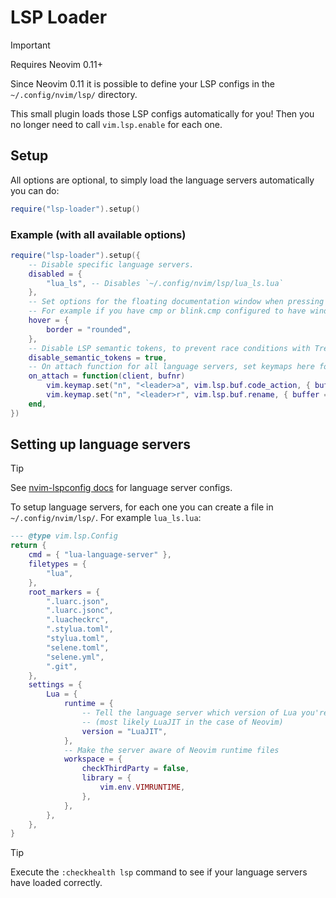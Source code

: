 # LSP Loader

> [!IMPORTANT]
> Requires Neovim 0.11+

Since Neovim 0.11 it is possible to define your LSP configs in the `~/.config/nvim/lsp/` directory.

This small plugin loads those LSP configs automatically for you! Then you no longer need to call `vim.lsp.enable` for each one.

## Setup

All options are optional, to simply load the language servers automatically you can do:

```lua
require("lsp-loader").setup()
```

### Example (with all available options)

```lua
require("lsp-loader").setup({
	-- Disable specific language servers.
	disabled = {
		"lua_ls", -- Disables `~/.config/nvim/lsp/lua_ls.lua`
	},
	-- Set options for the floating documentation window when pressing K.
	-- For example if you have cmp or blink.cmp configured to have window borders, this will then fit in nicely.
	hover = {
		border = "rounded",
	},
	-- Disable LSP semantic tokens, to prevent race conditions with Treesitter.
	disable_semantic_tokens = true,
	-- On attach function for all language servers, set keymaps here for example.
	on_attach = function(client, bufnr)
		vim.keymap.set("n", "<leader>a", vim.lsp.buf.code_action, { buffer = bufnr, desc = "LSP code action" })
		vim.keymap.set("n", "<leader>r", vim.lsp.buf.rename, { buffer = bufnr, desc = "LSP rename" })
	end,
})
```

## Setting up language servers

> [!TIP]
> See [nvim-lspconfig docs](https://github.com/neovim/nvim-lspconfig/blob/master/doc/configs.md) for language server configs.

To setup language servers, for each one you can create a file in `~/.config/nvim/lsp/`. For example `lua_ls.lua`:

```lua
--- @type vim.lsp.Config
return {
	cmd = { "lua-language-server" },
	filetypes = {
		"lua",
	},
	root_markers = {
		".luarc.json",
		".luarc.jsonc",
		".luacheckrc",
		".stylua.toml",
		"stylua.toml",
		"selene.toml",
		"selene.yml",
		".git",
	},
	settings = {
		Lua = {
			runtime = {
				-- Tell the language server which version of Lua you're using
				-- (most likely LuaJIT in the case of Neovim)
				version = "LuaJIT",
			},
			-- Make the server aware of Neovim runtime files
			workspace = {
				checkThirdParty = false,
				library = {
					vim.env.VIMRUNTIME,
				},
			},
		},
	},
}
```

> [!TIP]
> Execute the `:checkhealth lsp` command to see if your language servers have loaded correctly.
